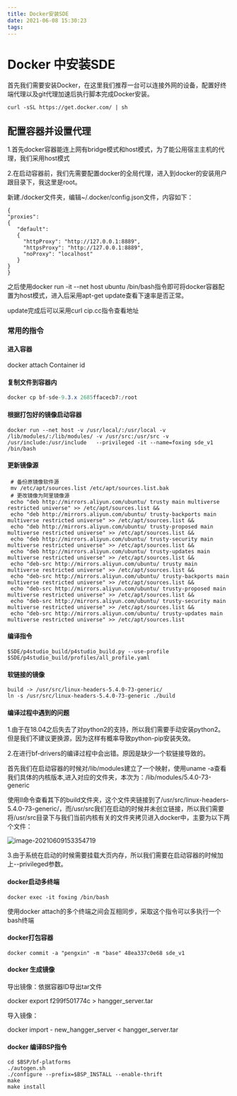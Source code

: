 ```yaml
---
title: Docker安装SDE
date: 2021-06-08 15:30:23
tags:
---
```


# Docker 中安装SDE

首先我们需要安装Docker，在这里我们推荐一台可以连接外网的设备，配置好终端代理以及git代理加速后执行脚本完成Docker安装。

```shell
curl -sSL https://get.docker.com/ | sh
```

## 配置容器并设置代理

1.首先docker容器能连上网有bridge模式和host模式，为了能公用宿主主机的代理，我们采用host模式

2.在启动容器前，我们先需要配置docker的全局代理，进入到docker的安装用户跟目录下，我这里是root。

新建./docker文件夹，编辑~/.docker/config.json文件，内容如下：

```
{
"proxies":
{
   "default":
   {
     "httpProxy": "http://127.0.0.1:8889",
     "httpsProxy": "http://127.0.0.1:8889",
     "noProxy": "localhost"
   }
}
}
```

之后使用docker run -it --net host ubuntu /bin/bash指令即可将docker容器配置为host模式，进入后采用apt-get update查看下速率是否正常。

update完成后可以采用curl cip.cc指令查看地址

### 常用的指令

#### 进入容器

docker attach Container id

#### 复制文件到容器内

```csharp
docker cp bf-sde-9.3.x 2685ffacecb7:/root
```

#### 根据打包好的镜像启动容器

```
docker run --net host -v /usr/local/:/usr/local -v /lib/modules/:/lib/modules/ -v /usr/src:/usr/src -v /usr/include:/usr/include   --privileged -it --name=foxing sde_v1 /bin/bash
```

#### 更新镜像源

```
 # 备份原镜像软件源
 mv /etc/apt/sources.list /etc/apt/sources.list.bak
 # 更改镜像为阿里镜像源
 echo "deb http://mirrors.aliyun.com/ubuntu/ trusty main multiverse restricted universe" >> /etc/apt/sources.list &&
 echo "deb http://mirrors.aliyun.com/ubuntu/ trusty-backports main multiverse restricted universe" >> /etc/apt/sources.list &&
 echo "deb http://mirrors.aliyun.com/ubuntu/ trusty-proposed main multiverse restricted universe" >> /etc/apt/sources.list &&
 echo "deb http://mirrors.aliyun.com/ubuntu/ trusty-security main multiverse restricted universe" >> /etc/apt/sources.list &&
 echo "deb http://mirrors.aliyun.com/ubuntu/ trusty-updates main multiverse restricted universe" >> /etc/apt/sources.list &&
 echo "deb-src http://mirrors.aliyun.com/ubuntu/ trusty main multiverse restricted universe" >> /etc/apt/sources.list &&
 echo "deb-src http://mirrors.aliyun.com/ubuntu/ trusty-backports main multiverse restricted universe" >> /etc/apt/sources.list &&
 echo "deb-src http://mirrors.aliyun.com/ubuntu/ trusty-proposed main multiverse restricted universe" >> /etc/apt/sources.list &&
 echo "deb-src http://mirrors.aliyun.com/ubuntu/ trusty-security main multiverse restricted universe" >> /etc/apt/sources.list &&
 echo "deb-src http://mirrors.aliyun.com/ubuntu/ trusty-updates main multiverse restricted universe" >> /etc/apt/sources.list
```

#### 编译指令

```
$SDE/p4studio_build/p4studio_build.py --use-profile $SDE/p4studio_build/profiles/all_profile.yaml
```

#### 软链接的镜像

```
build -> /usr/src/linux-headers-5.4.0-73-generic/
ln -s /usr/src/linux-headers-5.4.0-73-generic ./build
```

#### 编译过程中遇到的问题

1.由于在18.04之后失去了对python2的支持，所以我们需要手动安装python2。但是我们不建议更换源，因为这样有概率导致python-pip安装失效。

2.在进行bf-drivers的编译过程中会出错。原因是缺少一个软链接导致的。

首先我们在启动容器的时候对/lib/modules建立了一个映射，使用uname -a查看我们具体的内核版本,进入对应的文件夹，本次为：/lib/modules/5.4.0-73-generic

使用ll命令查看其下的build文件夹，这个文件夹链接到了/usr/src/linux-headers-5.4.0-73-generic/，而/usr/src我们在启动的时候并未创立链接，所以我们需要将/usr/src目录下与我们当前内核有关的文件夹拷贝进入docker中，主要为以下两个文件：

![image-20210609153354719](C:\Users\86155\Desktop\myBlog\source\_posts\Docker安装SDE\image-20210609153354719.png)

3.由于系统在启动的时候需要挂载大页内存，所以我们需要在启动容器的时候加上--privileged参数。

#### docker启动多终端

```
docker exec -it foxing /bin/bash
```

使用docker attach的多个终端之间会互相同步，采取这个指令可以多执行一个bash终端

#### docker打包容器

```
docker commit -a "pengxin" -m "base" 48ea337c0e68 sde_v1
```

#### docker 生成镜像

导出镜像：依据容器ID导出tar文件

docker export f299f501774c > hangger_server.tar

导入镜像：

docker import - new_hangger_server < hangger_server.tar

#### docker 编译BSP指令

```
cd $BSP/bf-platforms
./autogen.sh
./configure --prefix=$BSP_INSTALL --enable-thrift
make
make install
```

